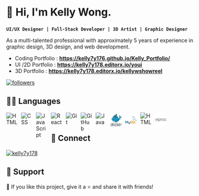 # <h1> 👋 Hi, I'm Kelly Wong. </h1>
**`UI/UX Designer | Full-Stack Developer | 3D Artist | Graphic Designer`**

<p> 
As a multi-talented professional with approximately 5 years of experience in graphic design, 3D design, and web development. 

- Coding Portfolio : **https://kelly7y176.github.io/Kelly_Portfolio/**
- UI /2D Portfolio : **https://kelly7y178.editorx.io/youi**   
- 3D Portfolio : **https://kelly7y178.editorx.io/kellywshowreel**
</p>

<a href="https://github.com/kelly7y176?tab=followers"><img alt="followers" title="Follow me on Github" src="https://custom-icon-badges.demolab.com/github/followers/kelly7y176?color=236ad3&labelColor=1155ba&style=for-the-badge&logo=person-add&label=Follow&logoColor=white"/></a>


## 👨‍💻 Languages

<img   align="left" align="left" alt="HTML" width="30px" style="padding-right:10px;" src="https://cdn.jsdelivr.net/gh/devicons/devicon/icons/html5/html5-plain.svg" />
<img  align="left" alt="CSS" width="30px" style="padding-right:10px;" src="https://cdn.jsdelivr.net/gh/devicons/devicon/icons/css3/css3-plain.svg" />
<img  align="left" alt="JavaScript" width="30px" style="padding-right:10px;" src="https://cdn.jsdelivr.net/gh/devicons/devicon/icons/javascript/javascript-plain.svg" />
<img  align="left"  alt="React" width="30px" style="padding-right:10px;" src="https://cdn.jsdelivr.net/gh/devicons/devicon/icons/react/react-original.svg" />
<img  align="left" alt="Git" width="30px" style="padding-right:10px;" src="https://cdn.jsdelivr.net/gh/devicons/devicon/icons/git/git-original.svg" />
<img  align="left" alt="GitHub" width="30px" style="padding-right:10px;" src="https://cdn.jsdelivr.net/gh/devicons/devicon/icons/github/github-original.svg" />
<img  align="left" alt="Java" width="30px" style="padding-right:10px;" src="https://cdn.jsdelivr.net/gh/devicons/devicon/icons/java/java-original.svg"/>
<img  align="left" align="left" alt="HTML" width="30px" style="padding-right:10px;"  src="https://raw.githubusercontent.com/devicons/devicon/master/icons/docker/docker-original-wordmark.svg" alt="docker" width="40" height="40"/> 
<img  align="left" align="left" alt="HTML" width="30px" style="padding-right:10px;"  src="https://raw.githubusercontent.com/devicons/devicon/master/icons/mysql/mysql-original-wordmark.svg" alt="mysql" width="40" height="40"/>
<img  align="left" align="left" alt="HTML" width="30px" style="padding-right:10px;"  src="https://www.vectorlogo.zone/logos/figma/figma-icon.svg" alt="figma" width="40" height="40"/>
<img  align="left" align="left" alt="HTML" width="30px" style="padding-right:10px;"  src="https://raw.githubusercontent.com/devicons/devicon/master/icons/express/express-original-wordmark.svg" alt="express" width="40" height="40"/>


<br />

#

## 💬 Connect

<p>
      <a href="https://www.behance.net/kelly7y178686f" target="blank">
            <img align="center" src="https://raw.githubusercontent.com/rahuldkjain/github-profile-readme-generator/master/src/images/icons/Social/behance.svg" alt="kelly7y178" height="30" width="40" /></a>
</p>

## 🤩 Support

💙 If you like this project, give it a ⭐ and share it with friends!

#
